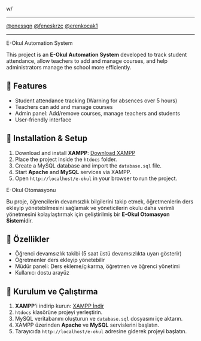 w/
***********************************************  
[@enessgn](https://github.com/enessgn)
[@feneskrzc](https://github.com/feneskrzc)
[@erenkocak1](https://github.com/erenkocak1)
***********************************************

E-Okul Automation System

This project is an **E-Okul Automation System** developed to track student attendance, allow teachers to add and manage courses, and help administrators manage the school more efficiently.

## 📌 Features
- Student attendance tracking (Warning for absences over 5 hours)
- Teachers can add and manage courses
- Admin panel: Add/remove courses, manage teachers and students
- User-friendly interface

## 🚀 Installation & Setup
1. Download and install **XAMPP**: [Download XAMPP](https://www.apachefriends.org/index.html)
2. Place the project inside the `htdocs` folder.
3. Create a MySQL database and import the `database.sql` file.
4. Start **Apache** and **MySQL** services via XAMPP.
5. Open `http://localhost/e-okul` in your browser to run the project.



E-Okul Otomasyonu

Bu proje, öğrencilerin devamsızlık bilgilerini takip etmek, öğretmenlerin ders ekleyip yönetebilmesini sağlamak ve yöneticilerin okulu daha verimli yönetmesini kolaylaştırmak için geliştirilmiş bir **E-Okul Otomasyon Sistemi**dir.

## 📌 Özellikler
- Öğrenci devamsızlık takibi (5 saat üstü devamsızlıkta uyarı gösterir)
- Öğretmenler ders ekleyip yönetebilir
- Müdür paneli: Ders ekleme/çıkarma, öğretmen ve öğrenci yönetimi
- Kullanıcı dostu arayüz

## 🚀 Kurulum ve Çalıştırma
1. **XAMPP**'i indirip kurun: [XAMPP İndir](https://www.apachefriends.org/tr/index.html)
2. `htdocs` klasörüne projeyi yerleştirin.
3. MySQL veritabanını oluşturun ve `database.sql` dosyasını içe aktarın.
4. XAMPP üzerinden **Apache** ve **MySQL** servislerini başlatın.
5. Tarayıcıda `http://localhost/e-okul` adresine giderek projeyi başlatın.




